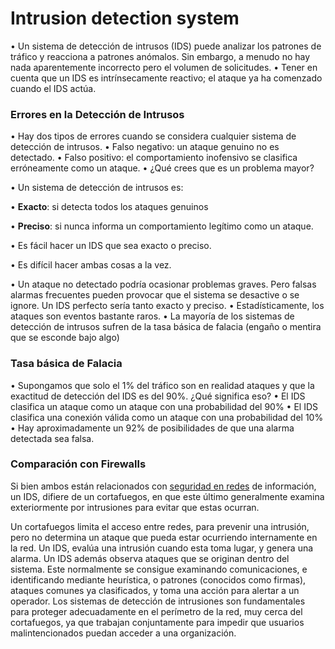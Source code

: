 # Intrusion detection system

• Un sistema de detección de intrusos \(IDS\) puede analizar los patrones de tráfico y reacciona a patrones anómalos. Sin embargo, a menudo no hay nada aparentemente incorrecto pero el volumen de solicitudes. • Tener en cuenta que un IDS es intrínsecamente reactivo; el ataque ya ha comenzado cuando el IDS actúa.

### Errores en la Detección de Intrusos

• Hay dos tipos de errores cuando se considera cualquier sistema de detección de intrusos. • Falso negativo: un ataque genuino no es detectado. • Falso positivo: el comportamiento inofensivo se clasifica erróneamente como un ataque. • ¿Qué crees que es un problema mayor?

• Un sistema de detección de intrusos es: 

• **Exacto**: si detecta todos los ataques genuinos 

• **Preciso**: si nunca informa un comportamiento legítimo como un ataque. 

• Es fácil hacer un IDS que sea exacto o preciso. 

• Es difícil hacer ambas cosas a la vez.

• Un ataque no detectado podría ocasionar problemas graves. Pero falsas alarmas frecuentes pueden provocar que el sistema se desactive o se ignore. Un IDS perfecto sería tanto exacto y preciso. • Estadísticamente, los ataques son eventos bastante raros. • La mayoría de los sistemas de detección de intrusos sufren de la tasa básica de falacia \(engaño o mentira que se esconde bajo algo\)

### Tasa básica de Falacia

• Supongamos que solo el 1% del tráfico son en realidad ataques y que la exactitud de detección del IDS es del 90%. ¿Qué significa eso? • El IDS clasifica un ataque como un ataque con una probabilidad del 90% • El IDS clasifica una conexión válida como un ataque con una probabilidad del 10% • Hay aproximadamente un 92% de posibilidades de que una alarma detectada sea falsa.

### Comparación con Firewalls

Si bien ambos están relacionados con [seguridad en redes](https://es.wikipedia.org/wiki/Seguridad_de_la_informaci%C3%B3n) de información, un IDS, difiere de un cortafuegos, en que este último generalmente examina exteriormente por intrusiones para evitar que estas ocurran.

Un cortafuegos limita el acceso entre redes, para prevenir una intrusión, pero no determina un ataque que pueda estar ocurriendo internamente en la red. Un IDS, evalúa una intrusión cuando esta toma lugar, y genera una alarma. Un IDS además observa ataques que se originan dentro del sistema. Este normalmente se consigue examinando comunicaciones, e identificando mediante heurística, o patrones \(conocidos como firmas\), ataques comunes ya clasificados, y toma una acción para alertar a un operador. Los sistemas de detección de intrusiones son fundamentales para proteger adecuadamente en el perímetro de la red, muy cerca del cortafuegos, ya que trabajan conjuntamente para impedir que usuarios malintencionados puedan acceder a una organización.

